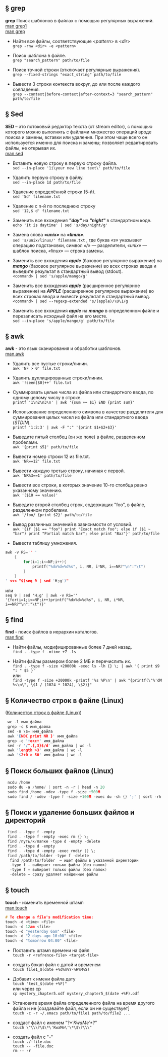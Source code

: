 
## § grep
**grep** Поиск шаблонов в файлах с помощью регулярных выражений.
<br/> [man grep1](https://www.gnu.org/software/grep/manual/grep.html)
<br/> [man grep](https://manned.org/man/grep)

- Найти все файлы, соответствующие <*pattern*> в <*dir*>
  <br/> `grep -rnw <dir> -e <pattern>`

- Поиск шаблона в файле.
  <br/> `grep "search_pattern" path/to/file`

- Поиск точной строки (отключает регулярные выражения).
  <br/> `grep --fixed-strings "exact_string" path/to/file`

- Вывести 3 строки контекста вокруг, до или после каждого совпадения.
  <br/> `grep --context|before-context|after-context=3 "search_pattern" path/to/file`



## § Sed
**SED** – это потоковый редактор текста (от stream editor), c помощью которого можно выполнять с файлами множество операций вроде поиска и замены, вставки или удаления. При этом чаще всего он используется именно для поиска и замены; позволяет редактировать файлы, не открывая их.
<br/> [man sed](https://manned.org/man/sed)

- Вставить новую строку в первую строку файла.
  <br/> `sed --in-place '1i\your new line text\' path/to/file`

- Удалить первую строку в файлу.
  <br/> `sed --in-place 1d path/to/file`

- Удаление определённой строки (5-й).
  <br/> `sed '5d' filename.txt`

- Удаление с n-й по последнюю строку
  <br/> `sed '12,$ d' filename.txt`

- Заменить все вхождения ***"day"*** на ***"night"*** в стандартном коде.
  <br/> `echo 'It is daytime' | sed 's/day/night/g'`

- Замена слова ***«unix»*** на ***«linux»***.
  <br/> `sed 's/unix/linux/' filename.txt` , где буква *«s»* указывает операцию подстановки, символ *«/»* — разделители, *«unix»* — шаблон поиска, *«linux»* — строка замены.

- Заменить все вхождения ***apple*** (базовое регулярное выражение) на ***mango*** (базовое регулярное выражение) во всех строках ввода и выведите результат в стандартный вывод (stdout).
  <br/> `<command> | sed 's/apple/mango/g'`

- Заменить все вхождения ***apple*** (расширенное регулярное выражение) на ***APPLE*** (расширенное регулярное выражение) во всех строках ввода и вывести результат в стандартный вывод.
  <br/> `<command> | sed --regexp-extended 's/(apple)/\U\1/g`

- Заменить все вхождения ***apple*** на ***mango*** в определенном файле и перезаписать исходный файл на его месте.
  <br/> `sed --in-place 's/apple/mango/g' path/to/file`


## § awk
**awk** - это язык сканирования и обработки шаблонов.
<br/> [man awk](https://manned.org/man/awk)

- Удалить все пустые строки/линии.
  <br/> `awk 'NF > 0' file.txt`

- Удалить дуплицированные строки/линии.
  <br/> `awk '!seen[$0]++' file.txt`

- Суммировать целые числа из файла или стандартного ввода, по одному целому числу в строке.
  <br/> `printf '1\n2\n3\n' | awk '{sum += $1} END {print sum}'`

- Использование определенного символа в качестве разделителя для суммирования целых чисел из файла или стандартного ввода (*STDIN*).
  <br/> `printf '1:2:3' | awk -F ":" '{print $1+$2+$3}'`

- Выведите пятый столбец (он же поле) в файле, разделенном пробелами.
  <br/> `awk '{print $5}' path/to/file`

- Вывести номер строки 12 из file.txt.
  <br/> `awk 'NR==12' file.txt`

- Вывести каждую третью строку, начиная с первой.
  <br/> `awk 'NR%3==1' path/to/file`

- Вывести все строки, в которых значение 10-го столбца равно указанному значению.
  <br/> `awk '($10 == value)'`

- Выведите второй столбец строк, содержащих "foo", в файле, разделенном пробелами.
  <br/> `awk '/foo/ {print $2}' path/to/file`

- Вывод различных значений в зависимости от условий.
  <br/> `awk '{if ($1 == "foo") print "Exact match foo"; else if ($1 ~ "bar") print "Partial match bar"; else print "Baz"}' path/to/file`

- Вывести таблицу умножения.
```c
awk -v RS='' '
    {
        for(i=1;i<=NF;i++){
            printf("%dx%d=%d%s", i, NR, i*NR, i==NR?"\n":"\t")
        }
    }
' <<< "$(seq 9 | sed 'H;g')"
```
или
<br/> `seq 9 | sed 'H;g' | awk -v RS='' '{for(i=1;i<=NF;i++)printf("%dx%d=%d%s", i, NR, i*NR, i==NR?"\n":"\t")}'`


## § find
**find** - поиск файлов в иерархии каталогов.
<br/> [man find](https://manned.org/man/find)

- Найти файлы, модифицированные более 7 дней назад.
  <br/> `find . -type f -mtime +7 -ls`

- Найти файлы размером более 2 МБ и перечислить их.
<br/> `find . -type f -size +20000k -exec ls -lh {} \; | awk '{ print $9 ": " $5 }'`
<br/> или
<br/> `find -type f -size +20000k -printf '%s %P\n' | awk "{printf(\"%'dM %s\n\", \$1 / (1024 * 1024), \$2)}"`


## § Количество строк в файле (Linux)
([Количество строк в файле (Linux)](https://losst.pro/kolichestvo-strok-v-fajle-linux))

```c
 wc -l имя_файла
 grep -c $ имя_файла
 sed -n \$= имя_файла
 awk 'END{ print NR }' имя_файла
 grep -c 'текст' имя_файла
 sed -r '/^.{,3}$/d' имя_файла | wc -l
 awk 'length >3' имя_файла | wc -l
 awk '$2+0 > 50' имя_файла | wc -l
```

## § Поиск больших файлов (Linux)
```c
 ncdu /home
 sudo du -a /home/ | sort -n -r | head -n 20
 sudo find /home -xdev -type f -size +500M
 sudo find / -xdev -type f -size +100M -exec du -sh {} ';' | sort -rh
```

## § Поиск и удаление больших файлов и директорий
```c
 find . -type f -empty
 find . -type f -empty -exec rm {} \;
 find /путь/к/папке -type d -empty -delete
 find . -type d -empty
 find . -type d -empty -exec rmdir {} \;
 find /path/to/folder -type f -delete
  find /path/to/folder  — ищет файлы в указанной директории
  -type f — выбирает только файлы (без папок)
  -type f — выбирает только файлы (без папок)
  -delete — сразу удаляет найденные файлы
```

## § touch
**touch** - изменить временной штамп
<br/> [man touch](https://manned.org/man/touch)

```c
# To change a file's modification time:
touch -d <time> <file>
touch -d 12am <file>
touch -d "yesterday 6am" <file>
touch -d "2 days ago 10:00" <file>
touch -d "tomorrow 04:00" <file>
```
  
- Поставить штамn времени на файл
<br/> `touch -r <refrence-file> <target-file>`

- создать бэкап файл с датой и временем
  <br/> `touch file1_$(date +%d%m%Y-%H%M%S)`

- Добавит к имени файла дату
  <br/> `touch "test_$(date +%F)"`
  <br/> или через cp
  <br/> `cp mystery_chapter5.odf mystery_chapter5_$(date +%F).odf`

- Установите время файла определенного файла на время другого файла и не [создавайте файл, если он не существует]
  <br/> `touch -c -r ~/.emacs path/to/file1 path/to/file2 ...`

- создаст файл с именем  "\?$*'KwaMe'*$?\"
  <br/> `touch \"\\\?\$\*\'KwaMe\'\*\$\?\\\"`

- создать файл с "-"
  <br/> `touch ./-file.doc`
  <br/> `touch -- -file.doc`
  <br/> `rm -- -r`
  

